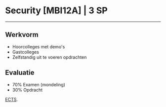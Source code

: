 # Security [MBI12A] | 3 SP
---

## Werkvorm
- Hoorcolleges met demo's
- Gastcolleges
- Zelfstandig uit te voeren opdrachten

## Evaluatie

- 70% Examen (mondeling)
- 30% Opdracht


[ECTS](https://onderwijsaanbod.leuven.ucll.be/syllabi/n/MBI12AN.htm#activetab=doelstellingen_idp1861984).